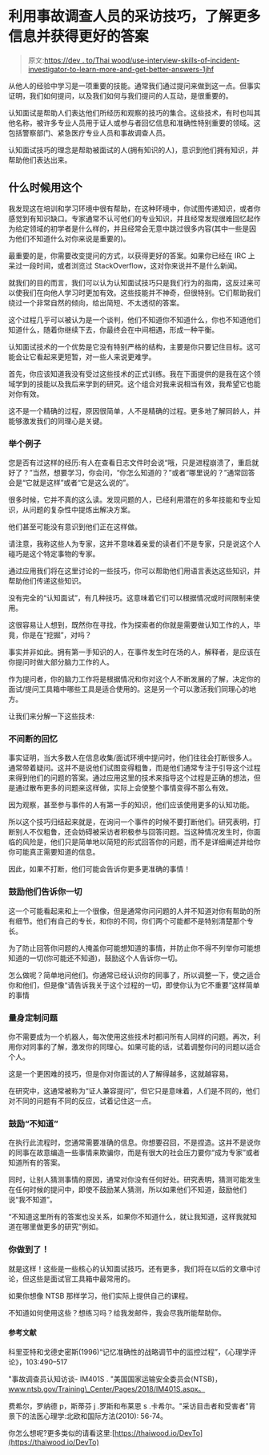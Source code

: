 # 利用事故调查人员的采访技巧，了解更多信息并获得更好的答案

> 原文:[https://dev . to/Thai wood/use-interview-skills-of-incident-investigator-to-learn-more-and-get-better-answers-1jhf](https://dev.to/thaiwood/use-interview-skills-of-accident-investigators-to-learn-more-and-get-better-answers-1jhf)

从他人的经验中学习是一项重要的技能。通常我们通过提问来做到这一点。但事实证明，我们如何提问，以及我们如何与我们提问的人互动，是很重要的。

认知面试是帮助人们表达他们所经历和观察的技巧的集合。这些技术，有时也叫其他名称，被许多专业人员用于证人或参与者回忆信息和准确性特别重要的领域。这包括警察部门、紧急医疗专业人员和事故调查人员。

认知面试技巧的理念是帮助被面试的人(拥有知识的人)，意识到他们拥有知识，并帮助他们表达出来。

## [](#when-to-use-this)什么时候用这个

我发现这在培训和学习环境中很有帮助，在这种环境中，你试图传递知识，或者你感觉到有知识缺口。专家通常不认可他们的专业知识，并且经常发现很难回忆起作为给定领域的初学者是什么样的，并且经常会无意中跳过很多内容(其中一些是因为他们不知道什么对你来说是重要的)。

最重要的是，你需要改变提问的方式，以获得更好的答案。如果你已经在 IRC 上呆过一段时间，或者浏览过 StackOverflow，这对你来说并不是什么新闻。

就我们的目的而言，我们可以认为认知面试技巧只是我们行为的指南，这反过来可以使我们在向他人学习时更加有效。这些技能并不神奇，但很特别。它们帮助我们绕过一个非常自然的倾向，给出简短、不太透彻的答案。

这个过程几乎可以被认为是一个谈判，他们不知道你不知道什么，你也不知道他们知道什么，随着你继续下去，你最终会在中间相遇，形成一种平衡。

认知面试技术的一个优势是它没有特别严格的结构，主要是你只要记住目标。这可能会让它看起来更短暂，对一些人来说更难学。

首先，你应该知道我没有受过这些技术的正式训练。我在下面提供的是我在这个领域学到的技能以及我后来学到的研究。这个组合对我来说相当有效，我希望它也能对你有效。

这不是一个精确的过程，原因很简单，人不是精确的过程。更多地了解同龄人，并能够激发我们的同理心是关键。

### [](#an-example)举个例子

您是否有过这样的经历:有人在查看日志文件时会说“哦，只是进程崩溃了，重启就好了？”当然，想要学习，你会问，“你怎么知道的？”或者“哪里说的？”通常回答会是“它就是这样”或者“它是这么说的”。

很多时候，它并不真的这么读。发现问题的人，已经利用潜在的多年技能和专业知识，从问题的复杂性中提炼出解决方案。

他们甚至可能没有意识到他们正在这样做。

请注意，我称这些人为专家，这并不意味着亲爱的读者们不是专家，只是说这个人碰巧是这个特定事物的专家。

通过应用我们将在这里讨论的一些技巧，你可以帮助他们用语言表达这些知识，并帮助他们传递这些知识。

没有完全的“认知面试”，有几种技巧。这意味着它们可以根据情况或时间限制来使用。

这很容易让人想到，既然你在寻找，作为探索者的你就是需要做认知工作的人，毕竟，你是在“挖掘”，对吗？

事实并非如此。拥有第一手知识的人，在事件发生时在场的人，解释者，是应该在你提问时做大部分脑力工作的人。

作为提问者，你的脑力工作将是根据情况和你对这个人不断发展的了解，决定你的面试/提问工具箱中哪些工具是适合使用的。这是另一个可以激活我们同理心的地方。

让我们来分解一下这些技术:

### [](#uninterrupted-recall)不间断的回忆

事实证明，当大多数人在信息收集/面试环境中提问时，他们往往会打断很多人。通常带着疑问。这并不是说他们试图变得粗鲁，而是他们通常专注于引导这个过程来得到他们的问题的答案。通过应用这里的技术来指导这个过程是正确的想法，但是通过散布更多的问题来这样做，实际上会使整个事情变得不那么有效。

因为观察，甚至参与事件的人有第一手的知识，他们应该使用更多的认知功能。

所以这个技巧归结起来就是，在询问一个事件的时候不要打断他们。研究表明，打断别人不仅粗鲁，还会妨碍被采访者积极参与回答问题。当这种情况发生时，你面临的风险是，他们只是简单地以简短的形式回答你的问题，而不是详细阐述并给你你可能真正需要知道的信息。

因此，如果不打断，他们可能会告诉你更多更准确的事情！

### [](#encourage-them-to-tell-you-everything)鼓励他们告诉你一切

这一个可能看起来和上一个很像，但是通常你问问题的人并不知道对你有帮助的所有细节。他们有自己的专长，和你的不同，你们两个可能都不是特别清楚那个专长。

为了防止回答你问题的人掩盖你可能想知道的事情，并防止你不得不列举你可能想知道的一切(你可能还不知道)，鼓励这个人告诉你一切。

怎么做呢？简单地问他们。你通常已经认识你的同事了，所以调整一下，使之适合你和他们，但是像“请告诉我关于这个过程的一切，即使你认为它不重要”这样简单的事情

### [](#tailor-the-questions)量身定制问题

你不需要成为一个机器人，每次使用这些技术时都问所有人同样的问题。再次，利用你对同事的了解，激发你的同理心。如果可能的话，试着调整你问的问题以适合个人。

这是一个更困难的技巧，但是你对你面试的人了解得越多，这就越容易。

在研究中，这通常被称为“证人兼容提问”，但它只是意味着，人们是不同的，他们对不同的问题有不同的反应，试着记住这一点。

### [](#encourage-i-dont-know)鼓励“不知道”

在执行此流程时，您通常需要准确的信息。你想要召回，不是捏造。这并不是说你的同事在故意编造一些事情来欺骗你，而是有很大的社会压力要你“成为专家”或者知道所有的答案。

同时，让别人猜测事情的原因，通常对你没有任何好处。研究表明，猜测可能发生在任何时候的提问中，即使不鼓励某人猜测，所以如果他们不知道，鼓励他们说“我不知道”。

“不知道这里所有的答案也没关系，如果你不知道什么，就让我知道，这样我就知道在哪里做更多的研究”例如。

### [](#you-did-it)你做到了！

就是这样！这些是一些核心的认知面试技巧。还有更多，我们将在以后的文章中讨论，但这些是面试官工具箱中最常用的。

如果你想像 NTSB 那样学习，他们实际上提供自己的课程。

不知道如何使用这些？想练习吗？给我发邮件，我会尽我所能帮助你。

#### [](#references)参考文献

科里亚特和戈德史密斯(1996)“记忆准确性的战略调节中的监控过程”，《心理学评论》，103:490–517

"事故调查员认知访谈- IM401S . "美国国家运输安全委员会(NTSB)，www.ntsb.gov/Training\_Center/Pages/2018/IM401S.aspx。

费希尔，罗纳德 p，斯蒂芬 j .罗斯和布莱恩 s .卡希尔。"采访目击者和受害者"背景下的法医心理学:北欧和国际方法(2010): 56-74。

你怎么想呢?更多类似的请看这里:[https://thaiwood.io/DevTo](https://thaiwood.io/DevTo)